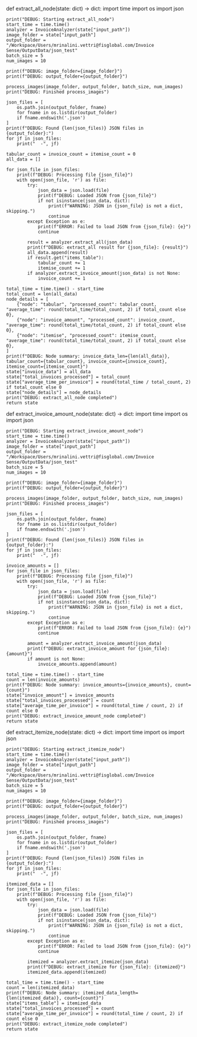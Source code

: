 def extract_all_node(state: dict) -> dict:
    import time
    import os
    import json

    print("DEBUG: Starting extract_all_node")
    start_time = time.time()
    analyzer = InvoiceAnalyzer(state["input_path"])
    image_folder = state["input_path"]
    output_folder = "/Workspace/Users/mrinalini.vettri@fisglobal.com/Invoice Sense/OutputData/json_test"
    batch_size = 5
    num_images = 10

    print(f"DEBUG: image_folder={image_folder}")
    print(f"DEBUG: output_folder={output_folder}")

    process_images(image_folder, output_folder, batch_size, num_images)
    print("DEBUG: Finished process_images")

    json_files = [
        os.path.join(output_folder, fname)
        for fname in os.listdir(output_folder)
        if fname.endswith('.json')
    ]
    print(f"DEBUG: Found {len(json_files)} JSON files in {output_folder}:")
    for jf in json_files:
        print("  -", jf)

    tabular_count = invoice_count = itemise_count = 0
    all_data = []

    for json_file in json_files:
        print(f"DEBUG: Processing file {json_file}")
        with open(json_file, 'r') as file:
            try:
                json_data = json.load(file)
                print(f"DEBUG: Loaded JSON from {json_file}")
                if not isinstance(json_data, dict):
                    print(f"WARNING: JSON in {json_file} is not a dict, skipping.")
                    continue
            except Exception as e:
                print(f"ERROR: Failed to load JSON from {json_file}: {e}")
                continue

            result = analyzer.extract_all(json_data)
            print(f"DEBUG: extract_all result for {json_file}: {result}")
            all_data.append(result)
            if result.get("items_table"):
                tabular_count += 1
                itemise_count += 1
            if analyzer.extract_invoice_amount(json_data) is not None:
                invoice_count += 1

    total_time = time.time() - start_time
    total_count = len(all_data)
    node_details = [
        {"node": "tabular", "processed_count": tabular_count, "average_time": round(total_time/total_count, 2) if total_count else 0},
        {"node": "invoice_amount", "processed_count": invoice_count, "average_time": round(total_time/total_count, 2) if total_count else 0},
        {"node": "itemise", "processed_count": itemise_count, "average_time": round(total_time/total_count, 2) if total_count else 0},
    ]
    print(f"DEBUG: Node summary: invoice_data_len={len(all_data)}, tabular_count={tabular_count}, invoice_count={invoice_count}, itemise_count={itemise_count}")
    state["invoice_data"] = all_data
    state["total_invoices_processed"] = total_count
    state["average_time_per_invoice"] = round(total_time / total_count, 2) if total_count else 0
    state["node_details"] = node_details
    print("DEBUG: extract_all_node completed")
    return state

def extract_invoice_amount_node(state: dict) -> dict:
    import time
    import os
    import json

    print("DEBUG: Starting extract_invoice_amount_node")
    start_time = time.time()
    analyzer = InvoiceAnalyzer(state["input_path"])
    image_folder = state["input_path"]
    output_folder = "/Workspace/Users/mrinalini.vettri@fisglobal.com/Invoice Sense/OutputData/json_test"
    batch_size = 5
    num_images = 10

    print(f"DEBUG: image_folder={image_folder}")
    print(f"DEBUG: output_folder={output_folder}")

    process_images(image_folder, output_folder, batch_size, num_images)
    print("DEBUG: Finished process_images")

    json_files = [
        os.path.join(output_folder, fname)
        for fname in os.listdir(output_folder)
        if fname.endswith('.json')
    ]
    print(f"DEBUG: Found {len(json_files)} JSON files in {output_folder}:")
    for jf in json_files:
        print("  -", jf)

    invoice_amounts = []
    for json_file in json_files:
        print(f"DEBUG: Processing file {json_file}")
        with open(json_file, 'r') as file:
            try:
                json_data = json.load(file)
                print(f"DEBUG: Loaded JSON from {json_file}")
                if not isinstance(json_data, dict):
                    print(f"WARNING: JSON in {json_file} is not a dict, skipping.")
                    continue
            except Exception as e:
                print(f"ERROR: Failed to load JSON from {json_file}: {e}")
                continue

            amount = analyzer.extract_invoice_amount(json_data)
            print(f"DEBUG: extract_invoice_amount for {json_file}: {amount}")
            if amount is not None:
                invoice_amounts.append(amount)

    total_time = time.time() - start_time
    count = len(invoice_amounts)
    print(f"DEBUG: Node summary: invoice_amounts={invoice_amounts}, count={count}")
    state["invoice_amount"] = invoice_amounts
    state["total_invoices_processed"] = count
    state["average_time_per_invoice"] = round(total_time / count, 2) if count else 0
    print("DEBUG: extract_invoice_amount_node completed")
    return state

def extract_itemize_node(state: dict) -> dict:
    import time
    import os
    import json

    print("DEBUG: Starting extract_itemize_node")
    start_time = time.time()
    analyzer = InvoiceAnalyzer(state["input_path"])
    image_folder = state["input_path"]
    output_folder = "/Workspace/Users/mrinalini.vettri@fisglobal.com/Invoice Sense/OutputData/json_test"
    batch_size = 5
    num_images = 10

    print(f"DEBUG: image_folder={image_folder}")
    print(f"DEBUG: output_folder={output_folder}")

    process_images(image_folder, output_folder, batch_size, num_images)
    print("DEBUG: Finished process_images")

    json_files = [
        os.path.join(output_folder, fname)
        for fname in os.listdir(output_folder)
        if fname.endswith('.json')
    ]
    print(f"DEBUG: Found {len(json_files)} JSON files in {output_folder}:")
    for jf in json_files:
        print("  -", jf)

    itemized_data = []
    for json_file in json_files:
        print(f"DEBUG: Processing file {json_file}")
        with open(json_file, 'r') as file:
            try:
                json_data = json.load(file)
                print(f"DEBUG: Loaded JSON from {json_file}")
                if not isinstance(json_data, dict):
                    print(f"WARNING: JSON in {json_file} is not a dict, skipping.")
                    continue
            except Exception as e:
                print(f"ERROR: Failed to load JSON from {json_file}: {e}")
                continue

            itemized = analyzer.extract_itemize(json_data)
            print(f"DEBUG: extract_itemize for {json_file}: {itemized}")
            itemized_data.append(itemized)

    total_time = time.time() - start_time
    count = len(itemized_data)
    print(f"DEBUG: Node summary: itemized_data_length={len(itemized_data)}, count={count}")
    state["items_table"] = itemized_data
    state["total_invoices_processed"] = count
    state["average_time_per_invoice"] = round(total_time / count, 2) if count else 0
    print("DEBUG: extract_itemize_node completed")
    return state
